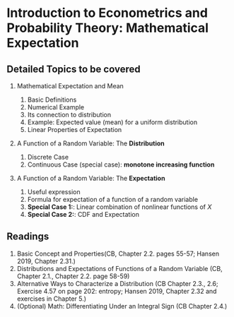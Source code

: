 # Introduction to Econometrics and Probability Theory: Mathematical Expectation

## Detailed Topics to be covered

1. Mathematical Expectation and Mean

    1. Basic Definitions
    2. Numerical Example
    3. Its connection to distribution
    4. Example: Expected value (mean) for a uniform distribution
    5. Linear Properties of Expectation

2. A Function of a Random Variable: The **Distribution**

    1. Discrete Case
    2. Continuous Case (special case): **monotone increasing function**
    
    
2. A Function of a Random Variable: The **Expectation**

    1. Useful expression
    2. Formula for expectation of a function of a random variable
    3. **Special Case 1:**: Linear combination of nonlinear functions of $X$
    4. **Special Case 2:**: CDF and Expectation
    

## Readings

1.	Basic Concept and Properties(CB, Chapter 2.2. pages 55-57; Hansen 2019, Chapter 2.31.)
2.	Distributions and Expectations of Functions of a Random Variable (CB, Chapter 2.1., Chapter 2.2. page 58-59)
3.	Alternative Ways to Characterize a Distribution (CB Chapter 2.3., 2.6; Exercise 4.57 on page 202: entropy; Hansen 2019, Chapter 2.32 and exercises in Chapter 5.)
4.	(Optional) Math: Differentiating Under an Integral Sign (CB Chapter 2.4.)
